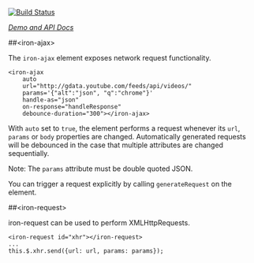 
<!---

This README is automatically generated from the comments in these files:
iron-ajax.html  iron-request.html

Edit those files, and our readme bot will duplicate them over here!
Edit this file, and the bot will squash your changes :)

-->

[![Build Status](https://travis-ci.org/PolymerElements/iron-ajax.svg?branch=master)](https://travis-ci.org/PolymerElements/iron-ajax)

_[Demo and API Docs](https://elements.polymer-project.org/elements/iron-ajax)_


##&lt;iron-ajax&gt;


The `iron-ajax` element exposes network request functionality.

    <iron-ajax
        auto
        url="http://gdata.youtube.com/feeds/api/videos/"
        params='{"alt":"json", "q":"chrome"}'
        handle-as="json"
        on-response="handleResponse"
        debounce-duration="300"></iron-ajax>

With `auto` set to `true`, the element performs a request whenever
its `url`, `params` or `body` properties are changed. Automatically generated
requests will be debounced in the case that multiple attributes are changed
sequentially.

Note: The `params` attribute must be double quoted JSON.

You can trigger a request explicitly by calling `generateRequest` on the
element.



##&lt;iron-request&gt;


iron-request can be used to perform XMLHttpRequests.

    <iron-request id="xhr"></iron-request>
    ...
    this.$.xhr.send({url: url, params: params});

